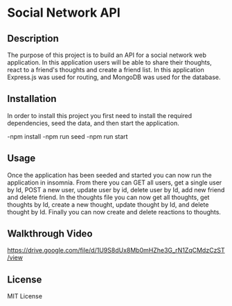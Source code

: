 # Social Network API

## Description

The purpose of this project is to build an API for a social network web application.  In this application users will be able to share their thoughts, react to a friend's thoughts and create a friend list.  In this application Express.js was used for routing, and MongoDB was used for the database.  

## Installation

In order to install this project you first need to install the required dependencies, seed the data, and then start the application.  

-npm install
-npm run seed
-npm run start

## Usage

Once the application has been seeded and started you can now run the application in insomnia.  From there you can GET all users, get a single user by Id, POST a new user, update user by id, delete user by Id, add new friend and delete friend.  In the thoughts file you can now get all thoughts, get thoughts by Id, create a new thought, update thought by Id, and delete thought by Id.  Finally you can now create and delete reactions to thoughts. 

## Walkthrough Video

https://drive.google.com/file/d/1U9S8dUx8Mb0mHZhe3G_rN1ZqCMdzCzST/view


## License 

MIT License